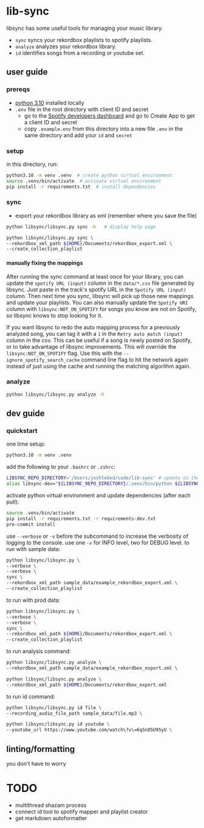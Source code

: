 # lib-sync

libsync has some useful tools for managing your music library.

- `sync` syncs your rekordbox playlists to spotify playlists.
- `analyze` analyzes your rekordbox library.
- `id` identifies songs from a recording or youtube set.

## user guide

### prereqs

- [python 3.10](https://www.python.org/downloads/release/python-31010/) installed locally
- `.env` file in the root directory with client ID and secret
  - go to the [Spotify developers dashboard](https://developer.spotify.com/dashboard) and go to Create App to get a client ID and secret
  - copy `.example.env` from this directory into a new file `.env` in the same directory and add your `id` and `secret`

### setup

in this directory, run:

```bash
python3.10 -m venv .venv  # create python virtual environment
source .venv/bin/activate  # activate virtual environment
pip install -r requirements.txt  # install dependencies
```

### sync

- export your rekordbox library as xml (remember where you save the file)

```bash
python libsync/libsync.py sync -h   # display help page

python libsync/libsync.py sync \
--rekordbox_xml_path ${HOME}/Documents/rekordbox_export.xml \
--create_collection_playlist
```

#### manually fixing the mappings

After running the sync command at least once for your library, you can update the `spotify URL (input)` column in the `data/*.csv` file generated by libsync. Just paste in the track's spotify URL in the `Spotify URL (input)` column. Then next time you sync, libsync will pick up those new mappings and update your playlists. You can also manually update the `Spotify URI` column with `libsync:NOT_ON_SPOTIFY` for songs you know are not on Spotify, so libsync knows to stop looking for it.

If you want libsync to redo the auto mapping process for a previously analyzed song, you can tag it with a `1` in the `Retry auto match (input)` column in the csv. This can be useful if a song is newly posted on Spotify, or to take advantage of libsync improvements. This will override the `libsync:NOT_ON_SPOTIFY` flag. Use this with the `--ignore_spotify_search_cache` command line flag to hit the network again instead of just using the cache and running the matching algorithm again.

### analyze

```bash
python libsync/libsync.py analyze -h
```

## dev guide

### quickstart

one time setup:

```bash
python3.10 -m venv .venv
```

add the following to your `.bashrc` or `.zshrc`:

```bash
LIBSYNC_REPO_DIRECTORY='/Users/joshlebed/code/lib-sync' # update to the path to the repo on your machine
alias libsync-dev="${LIBSYNC_REPO_DIRECTORY}/.venv/bin/python ${LIBSYNC_REPO_DIRECTORY}/libsync/libsync.py"
```

activate python virtual environment and update dependencies (after each pull):

```bash
source .venv/bin/activate
pip install -r requirements.txt -r requirements-dev.txt
pre-commit install
```

use `--verbose` or `-v` before the subcommand to increase the verbosity of logging to the console.
use one `-v` for INFO level, two for DEBUG level.
to run with sample data:

```bash
python libsync/libsync.py \
--verbose \
--verbose \
sync \
--rekordbox_xml_path sample_data/example_rekordbox_export.xml \
--create_collection_playlist
```

to run with prod data:

```bash
python libsync/libsync.py \
--verbose \
--verbose \
sync \
--rekordbox_xml_path ${HOME}/Documents/rekordbox_export.xml \
--create_collection_playlist
```

to run analysis command:

```bash
python libsync/libsync.py analyze \
--rekordbox_xml_path sample_data/example_rekordbox_export.xml \

python libsync/libsync.py analyze \
--rekordbox_xml_path ${HOME}/Documents/rekordbox_export.xml
```

to run id command:

```bash
python libsync/libsync.py id file \
--recording_audio_file_path sample_data/file.mp3 \
```

```bash
python libsync/libsync.py id youtube \
--youtube_url https://www.youtube.com/watch\?v\=6qSnO5U95yU \
```

## linting/formatting

you don't have to worry

# TODO

- multithread shazam process
- connect id tool to spotify mapper and playlist creator
- get markdown autoformatter
